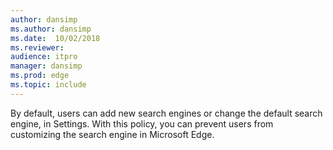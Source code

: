 ```yaml
---
author: dansimp
ms.author: dansimp
ms.date:  10/02/2018
ms.reviewer: 
audience: itpromanager: dansimp
ms.prod: edge
ms.topic: include
---
```


By default, users can add new search engines or change the default search engine, in Settings. With this policy, you can prevent users from customizing the search engine in Microsoft Edge. 
